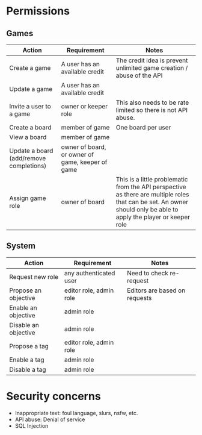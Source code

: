 # Permissions

## Games

| Action                                  | Requirement                                      | Notes                                                                                                                                                              |
| --------------------------------------- | ------------------------------------------------ | ------------------------------------------------------------------------------------------------------------------------------------------------------------------ |
| Create a game                           | A user has an available credit                   | The credit idea is prevent unlimited game creation / abuse of the API                                                                                              |
| Update a game                           | A user has an available credit                   |                                                                                                                                                                    |
| Invite a user to a game                 | owner or keeper role                             | This also needs to be rate limited so there is not API abuse.                                                                                                      |
| Create a board                          | member of game                                   | One board per user                                                                                                                                                 |
| View a board                            | member of game                                   |                                                                                                                                                                    |
| Update a board (add/remove completions) | owner of board, or owner of game, keeper of game |                                                                                                                                                                    |
| Assign game role                        | owner of board                                   | This is a little problematic from the API perspective as there are multiple roles that can be set. An owner should only be able to apply the player or keeper role |

## System

| Action               | Requirement             | Notes                         |
| -------------------- | ----------------------- | ----------------------------- |
| Request new role     | any authenticated user  | Need to check re-request      |
| Propose an objective | editor role, admin role | Editors are based on requests |
| Enable an objective  | admin role              |                               |
| Disable an objective | admin role              |                               |
| Propose a tag        | editor role, admin role |                               |
| Enable a tag         | admin role              |                               |
| Disable a tag        | admin role              |                               |

# Security concerns

- Inappropriate text: foul language, slurs, nsfw, etc.
- API abuse: Denial of service
- SQL Injection
